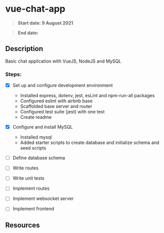 # vue-chat-app

> **Start date: 9 August 2021**

> **End date:**

## Description

Basic chat application with VueJS, NodeJS and MySQL

### Steps:

- [x] Set up and configure development environment

  - Installed express, dotenv, jest, esLint and npm-run-all packages
  - Configured eslint with airbnb base
  - Scaffolded base server and router
  - Configured test suite (jest) with one test
  - Create readme

- [x] Configure and install MySQL

  - Installed mysql
  - Added starter scripts to create database and initialize schema and seed scripts

- [ ] Define database schema

- [ ] Write routes

- [ ] Write unit tests

- [ ] Implement routes

- [ ] Implement websocket server

- [ ] Implement frontend

## Resources
